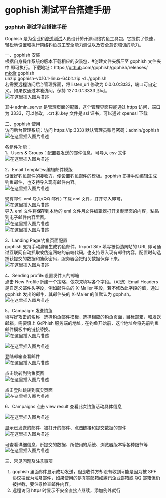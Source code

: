 
# gophish 测试平台搭建手册

### gophish 测试平台搭建手册

Gophish 是为企业和[渗透测试](https://so.csdn.net/so/search?q=%E6%B8%97%E9%80%8F%E6%B5%8B%E8%AF%95&spm=1001.2101.3001.7020)人员设计的开源网络钓鱼工具包。它提供了快速，轻松地设置和执行网络钓鱼员工安全能力测试以及安全意识培训的能力。

一、gophish 安装  
根据自身操作系统的版本下载相应的安装包，#创建文件夹解压至 gophish 文件夹中 即可执行。下载地址：https://[github](https://so.csdn.net/so/search?q=github&spm=1001.2101.3001.7020).com/gophish/gophish/releases/  
[mkdir](https://so.csdn.net/so/search?q=mkdir&spm=1001.2101.3001.7020) gophish  
unzip gophish-v0.10.1-linux-64bit.zip -d ./gophish  
若需要远程访问后台管理界面，将 listen\_url 修改为 0.0.0.0:3333，端口可自定义。如果仅通过本地访问，保持 127.0.0.1:3333 即可。  
![在这里插入图片描述](assets/1700819996-4deb0d47b793a1866a9d7c8260d0205e.png)

其中 admin\_server 是管理页面的配置，这个管理界面只能通过 https 访问，端口为 3333，可以修改，.crt 和.key 文件是 ssl 证书，可以通过 openssl 下载

二、gophish 使用  
访问后台管理系统：访问 https://ip:3333 默认管理员账号密码：admin/gophish  
![在这里插入图片描述](assets/1700819996-13b7b653a33b04d27b80a35327c6a332.png)

各组件功能：  
1、Users & Groups：配置要发送的邮件信息，可导入 csv 文件  
![在这里插入图片描述](assets/1700819996-baa1f6713a9e9266d489418c333c5535.png)

2、Email Templates:编辑邮件模版  
设置好钓鱼邮件的接收方，便设置钓鱼邮件的模板。gophish 支持手动编辑生成钓鱼邮件，也支持导入现有邮件内容。  
![在这里插入图片描述](assets/1700819996-e50f93a8997a38cf14c254f5018d5ad5.png)

现有邮件 eml 导入:(QQ 邮件) 下载 eml 文件，打开导入即可。  
![在这里插入图片描述](assets/1700819996-48169ec9f1875156514f14cfb682c312.png)  
导入 eml 文件将保存到本地的 eml 文件用文件编辑器打开复制里面的内容，粘贴到电子邮件内容里面。  
![在这里插入图片描述](assets/1700819996-e0100851c446eab7edf1b07c2278a3bd.png)  
![在这里插入图片描述](assets/1700819996-98928d2322449fc114bff61014d153d6.png)

3、Landing Page:钓鱼页面配置  
gophish 支持手动编辑生成钓鱼邮件，Import Site 填写被伪造网站的 URL 即可通过互联网自动抓取被伪造网站的前端代码。也支持导入现有邮件内容，配置时勾选捕获提交的数据和捕获密码，服务器会把相关数据保存下来。  
![在这里插入图片描述](assets/1700819996-e3b7e8e052518133ef45a3e06e909e50.png)

4、Sending profile:设置发件人的邮箱  
点击 New Profile 新建一个策略，依次来填写各个字段。（可选）Email Headers 是自定义邮件头字段，例如邮件头的 X-Mailer 字段，若不修改此字段的值，通过 gophish 发出的邮件，其邮件头的 X-Mailer 的值默认为 gophish。  
![在这里插入图片描述](assets/1700819996-5ab2a738a573b2c34c515ff553377736.png)

5、Campaign: 发送钓鱼  
填写好攻击的名称，选择钓鱼邮件模板，选择相应的钓鱼页面，目标邮箱，和发送邮箱。需要填上 GoPhish 服务端的地址，在钓鱼开始前，这个地址会将先前钓鱼邮件模板中的链接替换。  
![在这里插入图片描述](assets/1700819996-b0d3124013e30a97c3c3328f4324173a.png)

![在这里插入图片描述](assets/1700819996-03e17480f4afd5d6de6d9b62df0b0042.png)

登陆邮箱查看邮件  
![在这里插入图片描述](assets/1700819996-aae7f1a82cc1346c044efc8c73072ba7.png)

点击跳转到钓鱼页面  
![在这里插入图片描述](assets/1700819996-20cabecad71cf48b2d8ad3bbe07b7b5d.png)

点击登陆跳转到真实页面  
![在这里插入图片描述](assets/1700819996-da5738ded9fefb1556420c8e99e8f301.png)

6、Campaigns 点击 view result 查看此次钓鱼活动具体信息

![在这里插入图片描述](assets/1700819996-b2cf5cd1de42ed69fa1b9d0a6445f33a.png)

显示已发送的邮件、被打开的邮件、点击链接和提交数据的邮件  
![在这里插入图片描述](assets/1700819996-5d7c67927c3b4b63be45a25944cb8183.png)

可查看详细信息、所提交的数据、所使用的系统、浏览器版本等各种细节等  
![在这里插入图片描述](assets/1700819996-889299173b0f2848e65c86fa88620092.png)

三、常见问题及注意事项

1.  gophish 里面邮件显示成功发送，但是收件方却没有收到可能是因为被 SPF 协议拦截为垃圾邮件，如果使用的是真实邮箱如腾讯企业邮箱或 QQ 邮箱但仍被拦截，要注意检查邮件内容。
2.  远程访问 https 时显示不安全直接点继续，添加例外就行

